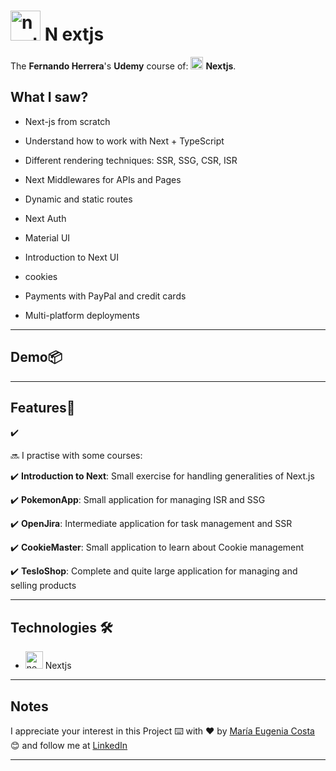 # <img width="48" height="48" src="https://img.icons8.com/color/48/nextjs.png" alt="nextjs"/> N       extjs

The **Fernando Herrera**'s **Udemy** course of:  <img width="20" height="20" src="https://img.icons8.com/color/20/nextjs.png" alt="nextjs"/> **Nextjs**.

## What I saw?

- Next-js from scratch

- Understand how to work with Next + TypeScript

- Different rendering techniques: SSR, SSG, CSR, ISR

- Next Middlewares for APIs and Pages

- Dynamic and static routes

- Next Auth

- Material UI

- Introduction to Next UI

- cookies

- Payments with PayPal and credit cards

- Multi-platform deployments

---

## Demo📦


---

## Features📢

✔️ 

🔜 I practise with some courses:

✔️ **Introduction to Next**: Small exercise for handling generalities of Next.js

✔️ **PokemonApp**: Small application for managing ISR and SSG

✔️ **OpenJira**: Intermediate application for task management and SSR

✔️ **CookieMaster**: Small application to learn about Cookie management

✔️ **TesloShop**: Complete and quite large application for managing and selling products

---

## Technologies 🛠️

- <img width="28" height="28" src="https://img.icons8.com/color/28/nextjs.png" alt="nextjs"/> Nextjs

---
## Notes

I appreciate your interest in this Project ⌨️ with ❤️ by [María Eugenia Costa](https://github.com/eugenia1984) 😊 and follow me at [LinkedIn](http://www.linkedin.com/in/maríaeugeniacosta)

---
